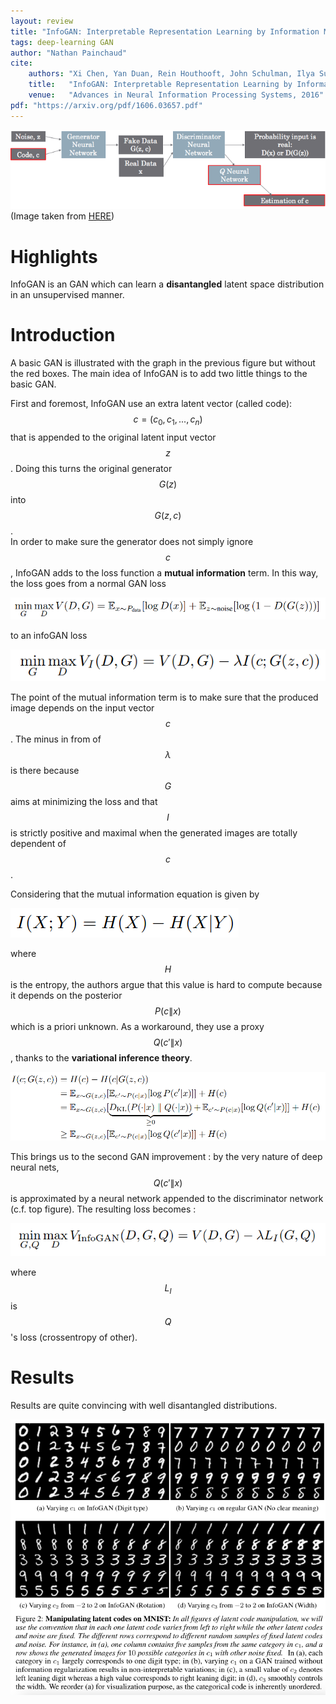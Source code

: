 ```yaml
---
layout: review
title: "InfoGAN: Interpretable Representation Learning by Information Maximizing Generative Adversarial Nets"
tags: deep-learning GAN 
author: "Nathan Painchaud"
cite:
    authors: "Xi Chen, Yan Duan, Rein Houthooft, John Schulman, Ilya Sutskever, Pieter Abbeel"
    title:   "InfoGAN: Interpretable Representation Learning by Information Maximizing Generative Adversarial Nets"
    venue:   "Advances in Neural Information Processing Systems, 2016"
pdf: "https://arxiv.org/pdf/1606.03657.pdf"
---
```



![](/article/images/infogan/sc.png)
(Image taken from [HERE](https://towardsdatascience.com/infogan-generative-adversarial-networks-part-iii-380c0c6712cd))

# Highlights
InfoGAN is an GAN which can learn a **disantangled** latent space distribution in an unsupervised manner.  

# Introduction
A basic GAN is illustrated with the graph in the previous figure but without the red boxes.  The main idea of InfoGAN is to add two little things to the basic GAN.

First and foremost, InfoGAN use an extra latent vector (called code): $$c=(c_0, c_1, ..., c_n)$$ that is appended to the original latent input vector $$z$$.  Doing this turns the original generator $$G(z)$$ into $$G(z,c)$$.   
In order to make sure the generator does not simply ignore $$c$$, InfoGAN adds to the loss function a **mutual information** term.  In this way, the loss goes from a normal GAN loss 

![](/article/images/infogan/sc01.png)

to an infoGAN loss

![](/article/images/infogan/sc02.png)

The point of the mutual information term is to make sure that the produced image depends on the input vector $$c$$.  The minus in from of $$\lambda$$ is there because $$G$$ aims at minimizing the loss and that $$I$$ is strictly positive and maximal when the generated images are totally dependent of $$c$$. 

Considering that the mutual information equation is given by

![](/article/images/infogan/sc03.png)

where $$H$$ is the entropy, the authors argue that this value is hard to compute because it depends on the posterior $$P(c\|x)$$ which is a priori unknown.  As a workaround, they use a proxy $$Q(c'\| x)$$, thanks to the **variational inference theory**.

![](/article/images/infogan/sc04.png)


This brings us to the second GAN improvement : by the very nature of deep neural nets, $$Q(c'\| x)$$ is approximated by a neural network appended to the discriminator network (c.f. top figure).  The resulting loss becomes :

![](/article/images/infogan/sc05.png)


where $$L_I$$ is $$Q$$'s loss (crossentropy of other).

# Results

Results are quite convincing with well disantangled distributions.

![](/article/images/infogan/sc06.png)


